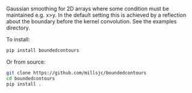 Gaussian smoothing for 2D arrays where some condition must be maintained e.g. x>y. In the default setting this is achieved by a reflection about the boundary before the kernel convolution. See the examples directory.

To install:
```bash
pip install boundedcontours
```

Or from source:
```bash
git clone https://github.com/millsjc/boundedcontours
cd boundedcontours
pip install .
```

